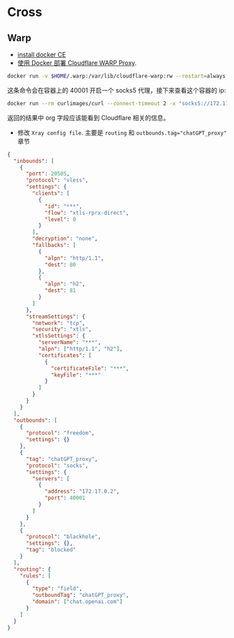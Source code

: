 # Cross

## Warp

- [install docker CE](https://docs.docker.com/install/linux/docker-ce/centos/)
- [使用 Docker 部署 Cloudflare WARP Proxy](https://github.com/haoel/haoel.github.io#943-docker-%E4%BB%A3%E7%90%86).

```bash
docker run -v $HOME/.warp:/var/lib/cloudflare-warp:rw --restart=always --name=cloudflare-warp e7h4n/cloudflare-warp
```

这条命令会在容器上的 40001 开启一个 socks5 代理，接下来查看这个容器的 ip:

```bash
docker run --rm curlimages/curl --connect-timeout 2 -x "socks5://172.17.0.2:40001" ipinfo.io
```

返回的结果中 org 字段应该能看到 Cloudflare 相关的信息。

- 修改 `Xray config file`. 主要是 `routing` 和 `outbounds.tag="chatGPT_proxy"` 章节

```json
{
  "inbounds": [
    {
      "port": 20505,
      "protocol": "vless",
      "settings": {
        "clients": [
          {
            "id": "***",
            "flow": "xtls-rprx-direct",
            "level": 0
          }
        ],
        "decryption": "none",
        "fallbacks": [
          {
            "alpn": "http/1.1",
            "dest": 80
          },
          {
            "alpn": "h2",
            "dest": 81
          }
        ]
      },
      "streamSettings": {
        "network": "tcp",
        "security": "xtls",
        "xtlsSettings": {
          "serverName": "***",
          "alpn": ["http/1.1", "h2"],
          "certificates": [
            {
              "certificateFile": "***",
              "keyFile": "***"
            }
          ]
        }
      }
    }
  ],
  "outbounds": [
    {
      "protocol": "freedom",
      "settings": {}
    },
    {
      "tag": "chatGPT_proxy",
      "protocol": "socks",
      "settings": {
        "servers": [
          {
            "address": "172.17.0.2",
            "port": 40001
          }
        ]
      }
    },
    {
      "protocol": "blackhole",
      "settings": {},
      "tag": "blocked"
    }
  ],
  "routing": {
    "rules": [
      {
        "type": "field",
        "outboundTag": "chatGPT_proxy",
        "domain": ["chat.openai.com"]
      }
    ]
  }
}
```
